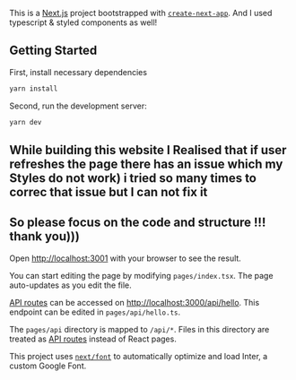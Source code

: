 This is a [Next.js](https://nextjs.org/) project bootstrapped with [`create-next-app`](https://github.com/vercel/next.js/tree/canary/packages/create-next-app).
And I used typescript & styled components as well!

## Getting Started

First, install necessary dependencies
```bash
yarn install 
```

Second, run the development server:

```bash
yarn dev
```

## While building this website I Realised that if user refreshes the page there has an issue which my Styles do not work) i tried so many times to correc that issue but I can not fix it  
## So please focus on the code and structure !!! thank you))) 

Open [http://localhost:3001](http://localhost:3000) with your browser to see the result.

You can start editing the page by modifying `pages/index.tsx`. The page auto-updates as you edit the file.

[API routes](https://nextjs.org/docs/api-routes/introduction) can be accessed on [http://localhost:3000/api/hello](http://localhost:3000/api/hello). This endpoint can be edited in `pages/api/hello.ts`.

The `pages/api` directory is mapped to `/api/*`. Files in this directory are treated as [API routes](https://nextjs.org/docs/api-routes/introduction) instead of React pages.

This project uses [`next/font`](https://nextjs.org/docs/basic-features/font-optimization) to automatically optimize and load Inter, a custom Google Font.
